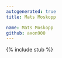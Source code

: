 ```yaml
---
autogenerated: true
title: Mats Moskopp

name: Mats Moskopp
github: axon900
---
```


{% include stub %}
